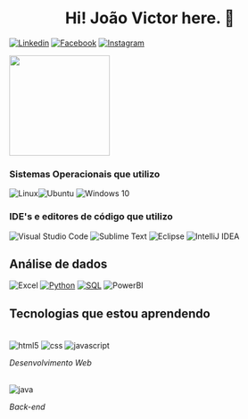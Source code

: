 <h1 align="center">Hi! João Victor here. 🐍</h1>

[![Linkedin](https://img.shields.io/badge/LinkedIn-363636?style=for-the-badge&logo=linkedin&logoColor=green)](https://www.linkedin.com/in/victordeveloperprofissional)
[![Facebook](https://img.shields.io/badge/Facebook-363636?style=for-the-badge&logo=facebook&logoColor=green)](https://www.facebook.com/victordeveloperprofissional)
[![Instagram](https://img.shields.io/badge/Instagram-363636?style=for-the-badge&logo=instagram&logoColor=green)](https://www.instagram.com/victordeveloperprofissional)

<div>
    <img height="180em" src="https://github-readme-stats.vercel.app/api?username=victordeveloperprofissional&show_icons=true&theme=dark&include_all_commits=true&count_private=true"/>
</div>
    
<h3>Sistemas Operacionais que utilizo</h3>

![Linux](https://img.shields.io/badge/Linux-363636?style=for-the-badge&logo=linux&logoColor=green)![Ubuntu](https://img.shields.io/badge/Ubuntu-363636?style=for-the-badge&logo=ubuntu&logoColor=green)
![Windows 10](https://img.shields.io/badge/Windows-363636?style=for-the-badge&logo=windows&logoColor=green)

<h3>IDE's e editores de código que utilizo</h3>

![Visual Studio Code](https://img.shields.io/badge/VisualStudioCode-363636.svg?style=for-the-badge&logo=visual-studio-code&logoColor=green)
![Sublime Text](https://img.shields.io/badge/sublime_text-363636.svg?style=for-the-badge&logo=sublime-text&logoColor=green)
![Eclipse](https://img.shields.io/badge/Eclipse-363636.svg?style=for-the-badge&logo=Eclipse&logoColor=green)
![IntelliJ IDEA](https://img.shields.io/badge/IntelliJIDEA-363636.svg?style=for-the-badge&logo=intellij-idea&logoColor=green)

<h2>Análise de dados</h2>

![Excel](https://img.shields.io/badge/Excel-008000?style=for-the-badge&logo=microsoft-excel&logoColor=black)
[![Python](https://img.shields.io/badge/Python-008000?style=for-the-badge&logo=python&logoColor=black)](https://github.com/victormouradev/PYTHON)
[![SQL](https://img.shields.io/badge/MySQL-008000?style=for-the-badge&logo=mysql&logoColor=black)](https://github.com/victormouradev/SQL)
![PowerBI](https://img.shields.io/badge/PowerBI-008000?style=for-the-badge&logo=Power%20BI&logoColor=black)

<h2>Tecnologias que estou aprendendo</h2>

<div style="display: inline_block"></br>
    <img align="center" alt="html5" src="https://img.shields.io/badge/HTML5-008000?style=for-the-badge&logo=html5&logoColor=black"/>
    <img align="center" alt="css" src="https://img.shields.io/badge/CSS3-008000?style=for-the-badge&logo=css3&logoColor=black"/>
    <img align="center" alt="javascript" src="https://img.shields.io/badge/JavaScript-008000?style=for-the-badge&logo=javascript&logoColor=black"/>
</div>
<p><i>Desenvolvimento Web</i></p>

<div style="display: inline_block"></br>
    <img align="center" alt="java" src="https://img.shields.io/badge/Java-008000?style=for-the-badge&logo=java&logoColor=black"/>
</div>
<p><i>Back-end</i></p>
